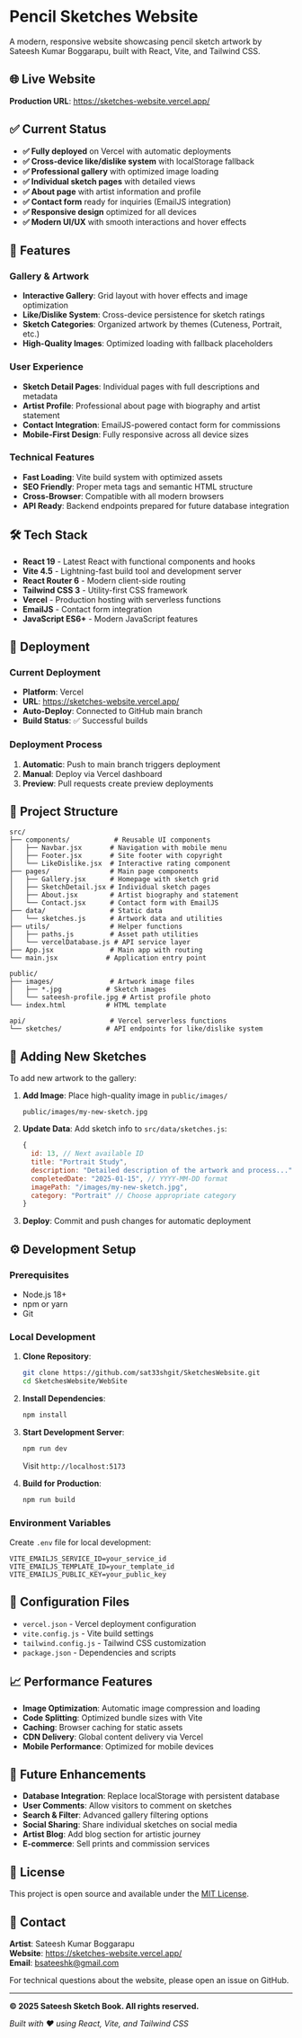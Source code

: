 # Pencil Sketches Website

A modern, responsive website showcasing pencil sketch artwork by Sateesh Kumar Boggarapu, built with React, Vite, and Tailwind CSS.

## 🌐 Live Website
**Production URL**: https://sketches-website.vercel.app/

## ✅ Current Status
- **✅ Fully deployed** on Vercel with automatic deployments
- **✅ Cross-device like/dislike system** with localStorage fallback
- **✅ Professional gallery** with optimized image loading
- **✅ Individual sketch pages** with detailed views
- **✅ About page** with artist information and profile
- **✅ Contact form** ready for inquiries (EmailJS integration)
- **✅ Responsive design** optimized for all devices
- **✅ Modern UI/UX** with smooth interactions and hover effects

## 🎨 Features

### Gallery & Artwork
- **Interactive Gallery**: Grid layout with hover effects and image optimization
- **Like/Dislike System**: Cross-device persistence for sketch ratings
- **Sketch Categories**: Organized artwork by themes (Cuteness, Portrait, etc.)
- **High-Quality Images**: Optimized loading with fallback placeholders

### User Experience  
- **Sketch Detail Pages**: Individual pages with full descriptions and metadata
- **Artist Profile**: Professional about page with biography and artist statement
- **Contact Integration**: EmailJS-powered contact form for commissions
- **Mobile-First Design**: Fully responsive across all device sizes

### Technical Features
- **Fast Loading**: Vite build system with optimized assets
- **SEO Friendly**: Proper meta tags and semantic HTML structure
- **Cross-Browser**: Compatible with all modern browsers
- **API Ready**: Backend endpoints prepared for future database integration

## 🛠️ Tech Stack

- **React 19** - Latest React with functional components and hooks
- **Vite 4.5** - Lightning-fast build tool and development server  
- **React Router 6** - Modern client-side routing
- **Tailwind CSS 3** - Utility-first CSS framework
- **Vercel** - Production hosting with serverless functions
- **EmailJS** - Contact form integration
- **JavaScript ES6+** - Modern JavaScript features

## 🚀 Deployment

### Current Deployment
- **Platform**: Vercel
- **URL**: https://sketches-website.vercel.app/
- **Auto-Deploy**: Connected to GitHub main branch
- **Build Status**: ✅ Successful builds

### Deployment Process
1. **Automatic**: Push to main branch triggers deployment
2. **Manual**: Deploy via Vercel dashboard
3. **Preview**: Pull requests create preview deployments

## 📁 Project Structure

```
src/
├── components/           # Reusable UI components
│   ├── Navbar.jsx       # Navigation with mobile menu
│   ├── Footer.jsx       # Site footer with copyright
│   └── LikeDislike.jsx  # Interactive rating component
├── pages/               # Main page components
│   ├── Gallery.jsx      # Homepage with sketch grid
│   ├── SketchDetail.jsx # Individual sketch pages
│   ├── About.jsx        # Artist biography and statement
│   └── Contact.jsx      # Contact form with EmailJS
├── data/                # Static data
│   └── sketches.js      # Artwork data and utilities
├── utils/               # Helper functions
│   ├── paths.js         # Asset path utilities
│   └── vercelDatabase.js # API service layer
├── App.jsx              # Main app with routing
└── main.jsx            # Application entry point

public/
├── images/              # Artwork image files
│   ├── *.jpg           # Sketch images
│   └── sateesh-profile.jpg # Artist profile photo
└── index.html          # HTML template

api/                     # Vercel serverless functions
└── sketches/           # API endpoints for like/dislike system
```

## 🎨 Adding New Sketches

To add new artwork to the gallery:

1. **Add Image**: Place high-quality image in `public/images/`
   ```
   public/images/my-new-sketch.jpg
   ```

2. **Update Data**: Add sketch info to `src/data/sketches.js`:
   ```javascript
   {
     id: 13, // Next available ID
     title: "Portrait Study",
     description: "Detailed description of the artwork and process...",
     completedDate: "2025-01-15", // YYYY-MM-DD format
     imagePath: "/images/my-new-sketch.jpg",
     category: "Portrait" // Choose appropriate category
   }
   ```

3. **Deploy**: Commit and push changes for automatic deployment

## ⚙️ Development Setup

### Prerequisites
- Node.js 18+ 
- npm or yarn
- Git

### Local Development
1. **Clone Repository**:
   ```bash
   git clone https://github.com/sat33shgit/SketchesWebsite.git
   cd SketchesWebsite/WebSite
   ```

2. **Install Dependencies**:
   ```bash
   npm install
   ```

3. **Start Development Server**:
   ```bash
   npm run dev
   ```
   Visit `http://localhost:5173`

4. **Build for Production**:
   ```bash
   npm run build
   ```

### Environment Variables
Create `.env` file for local development:
```
VITE_EMAILJS_SERVICE_ID=your_service_id
VITE_EMAILJS_TEMPLATE_ID=your_template_id  
VITE_EMAILJS_PUBLIC_KEY=your_public_key
```

## 🔧 Configuration Files

- `vercel.json` - Vercel deployment configuration
- `vite.config.js` - Vite build settings
- `tailwind.config.js` - Tailwind CSS customization
- `package.json` - Dependencies and scripts

## 📈 Performance Features

- **Image Optimization**: Automatic image compression and loading
- **Code Splitting**: Optimized bundle sizes with Vite
- **Caching**: Browser caching for static assets
- **CDN Delivery**: Global content delivery via Vercel
- **Mobile Performance**: Optimized for mobile devices

## 🎯 Future Enhancements

- **Database Integration**: Replace localStorage with persistent database
- **User Comments**: Allow visitors to comment on sketches  
- **Search & Filter**: Advanced gallery filtering options
- **Social Sharing**: Share individual sketches on social media
- **Artist Blog**: Add blog section for artistic journey
- **E-commerce**: Sell prints and commission services

## 📄 License

This project is open source and available under the [MIT License](LICENSE).

## 📧 Contact

**Artist**: Sateesh Kumar Boggarapu  
**Website**: https://sketches-website.vercel.app/  
**Email**: bsateeshk@gmail.com

For technical questions about the website, please open an issue on GitHub.

---

**© 2025 Sateesh Sketch Book. All rights reserved.**

*Built with ❤️ using React, Vite, and Tailwind CSS*

